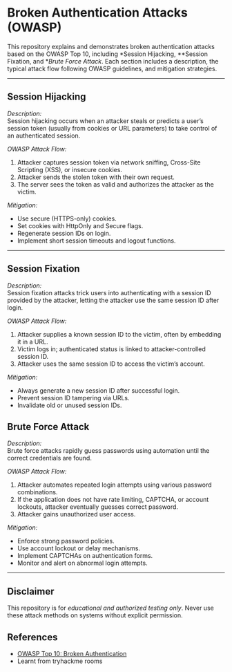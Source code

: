 # Broken Authentication Attacks (OWASP)

This repository explains and demonstrates broken authentication attacks based on the OWASP Top 10, including *Session Hijacking, **Session Fixation, and **Brute Force Attack*. Each section includes a description, the typical attack flow following OWASP guidelines, and mitigation strategies.

---

## Session Hijacking

*Description:*  
Session hijacking occurs when an attacker steals or predicts a user’s session token (usually from cookies or URL parameters) to take control of an authenticated session.

*OWASP Attack Flow:*  
1. Attacker captures session token via network sniffing, Cross-Site Scripting (XSS), or insecure cookies.
2. Attacker sends the stolen token with their own request.
3. The server sees the token as valid and authorizes the attacker as the victim.

*Mitigation:*  
- Use secure (HTTPS-only) cookies.
- Set cookies with HttpOnly and Secure flags.
- Regenerate session IDs on login.
- Implement short session timeouts and logout functions.

---

## Session Fixation

*Description:*  
Session fixation attacks trick users into authenticating with a session ID provided by the attacker, letting the attacker use the same session ID after login.

*OWASP Attack Flow:*  
1. Attacker supplies a known session ID to the victim, often by embedding it in a URL.
2. Victim logs in; authenticated status is linked to attacker-controlled session ID.
3. Attacker uses the same session ID to access the victim’s account.

*Mitigation:*  
- Always generate a new session ID after successful login.
- Prevent session ID tampering via URLs.
- Invalidate old or unused session IDs.


## Brute Force Attack

*Description:*  
Brute force attacks rapidly guess passwords using automation until the correct credentials are found.

*OWASP Attack Flow:*  
1. Attacker automates repeated login attempts using various password combinations.
2. If the application does not have rate limiting, CAPTCHA, or account lockouts, attacker eventually guesses correct password.
3. Attacker gains unauthorized user access.

*Mitigation:*  
- Enforce strong password policies.
- Use account lockout or delay mechanisms.
- Implement CAPTCHAs on authentication forms.
- Monitor and alert on abnormal login attempts.

---

## Disclaimer

This repository is for *educational and authorized testing only*. Never use these attack methods on systems without explicit permission.

## References

- [OWASP Top 10: Broken Authentication](https://owasp.org/www-project-top-ten/2017/A2_2017-Broken_Authentication)
- Learnt from tryhackme rooms

